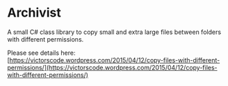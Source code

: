 # Archivist
A small C# class library to copy small and extra large files between folders with different permissions.

 
Please see details here:[https://victorscode.wordpress.com/2015/04/12/copy-files-with-different-permissions/](https://victorscode.wordpress.com/2015/04/12/copy-files-with-different-permissions/)
